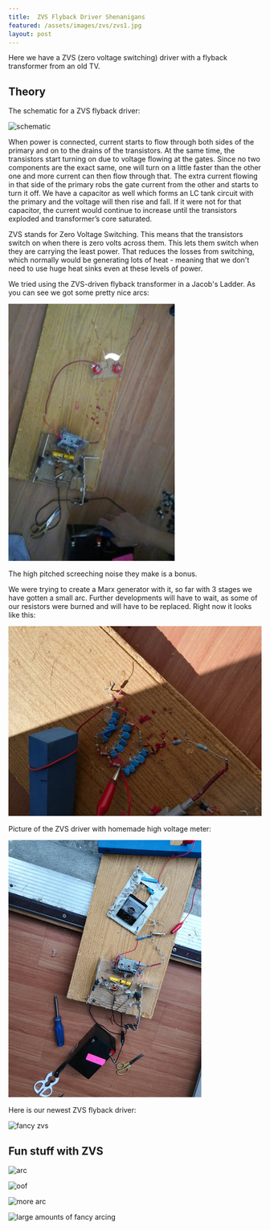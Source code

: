 ```yaml
---
title:  ZVS Flyback Driver Shenanigans
featured: /assets/images/zvs/zvs1.jpg
layout: post
---
```


Here we have a ZVS (zero voltage switching) driver with a flyback transformer from an old TV.

## Theory ##

The schematic for a ZVS flyback driver:

![schematic](https://lh3.googleusercontent.com/-5tDLTZiX91Q/XDEUWPBvQ5I/AAAAAAABkQc/uOuvKcwZyj0jmXr6SxTi3LSouGmxRmn-wCK8BGAs/s512/891697856756226960%253Faccount_id%253D0)

When power is connected, current starts to flow through both sides of the primary and on to the drains of the transistors. At the same time, the transistors start turning on due to voltage flowing at the gates. Since no two components are the exact same, one will turn on a little faster than the other one and more current can then flow through that. The extra current flowing in that side of the primary robs the gate current from the other and starts to turn it off. We have a capacitor as well which forms an LC tank circuit with the primary and the voltage will then rise and fall. If it were not for that capacitor, the current would continue to increase until the transistors exploded and transformer’s core saturated.

ZVS stands for Zero Voltage Switching. This means that the transistors switch on when there is zero volts across them. This lets them switch when they are carrying the least power. That reduces the losses from switching, which normally would be generating lots of heat - meaning that we don't need to use huge heat sinks even at these levels of power.


We tried using the ZVS-driven flyback transformer in a Jacob's Ladder. As you can see we got some pretty nice arcs:


![Jacob's Ladder arcs](/assets/images/zvs/zvs1.jpg)

The high pitched screeching noise they make is a bonus.


We were trying to create a Marx generator with it, so far with 3 stages we have gotten a small arc. Further developments will have to wait, as some of our resistors were burned and will have to be replaced.  Right now it looks like this:


![Three stage marx generator](/assets/images/zvs/marxgen1.jpg)

Picture of the ZVS driver with homemade high voltage meter:


![ZVS with meter](/assets/images/zvs/zvs2.jpg)

Here is our newest ZVS flyback driver:

![fancy zvs](https://lh3.googleusercontent.com/-rm-RLrOZ2EM/XDFDDB2f3SI/AAAAAAABkSY/IiZZYlmj_PMrkzCGto-1bhIYIbHsw241QCK8BGAs/s512/2818685647517062228%253Faccount_id%253D0)


## Fun stuff with ZVS ##

![arc](https://lh3.googleusercontent.com/-7gR8t9wBTFM/XDEUlWixHnI/AAAAAAABkRs/cCj1D1uo16QLKvoWvaooy-khD-ASocnOACK8BGAs/s512/7575825074220907512%253Faccount_id%253D0)

![oof](https://lh3.googleusercontent.com/-jLsZdEdNWIc/XDEUbri6cdI/AAAAAAABkQs/B4XuS7yWsWIALoGbwHVx3iQWRw4h5Qu4ACK8BGAs/s512/3690410349034537076%253Faccount_id%253D0)

![more arc](https://lh3.googleusercontent.com/-t80Isc13biM/XDEUjpzuKxI/AAAAAAABkRc/K2oZY651gXYpRINY-78Lto2EP7CXiOfwQCK8BGAs/s512/2997584494788711283%253Faccount_id%253D0)

![large amounts of fancy arcing](https://lh3.googleusercontent.com/-rEtdp2AtDVA/XDEUgViaOoI/AAAAAAABkRM/5GA3c97Cao0kqr1n87pdWjgTxfsvRdiEwCK8BGAs/s512/8694691329288266158%253Faccount_id%253D0)
